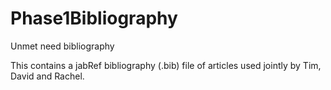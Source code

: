 # Phase1Bibliography
Unmet need bibliography

This contains a jabRef bibliography (.bib) file of articles used jointly by Tim, David and Rachel.
